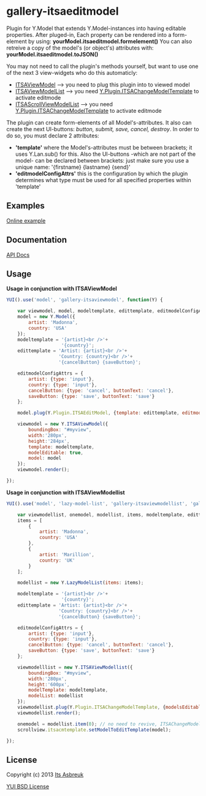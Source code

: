 gallery-itsaeditmodel
=====================

Plugin for Y.Model that extends Y.Model-instances into having editable properties.
After pluged-in, Each property can be rendered into a form-element by using: <b>yourModel.itsaeditmodel.formelement()</b>
You can also retreive a copy of the model's (or object's) attributes with: <b>yourModel.itsaeditmodel.toJSON()</b>

You may not need to call the plugin's methods yourself, but want to use one of the next 3 view-widgets who do this automaticly:

* [ITSAViewModel](src/gallery-itsaviewmodel) --> you need to plug this plugin into to viewed model
* [ITSAViewModelList](src/gallery-itsaviewmodellist) --> you need [Y.Plugin.ITSAChangeModelTemplate](src/gallery-itsachangemodeltemplate) to activate editmode
* [ITSAScrollViewModelList](src/gallery-itsascrollviewmodellist) --> you need [Y.Plugin.ITSAChangeModelTemplate](src/gallery-itsachangemodeltemplate) to activate editmode


The plugin can create form-elements of all Model's-attributes. It also can create the next UI-buttons: <i>button, submit, save, cancel, destroy</i>. In order to do so, you must declare 2 attributes:

* <b>'template'</b> where the Model's-attributes must be between brackets; it uses Y.Lan.sub() for this. Also the UI-buttons -which are not part of the model- can be declared between brackets: just make sure you use a unique name: '{firstname} {lastname} {send}'
* <b>'editmodelConfigAttrs'</b> this is the configuration by which the plugin determines what type must be used for all specified properties within 'template'



Examples
--------
[Online example](http://itsasbreuk.nl)

Documentation
--------------
[API Docs](http://projects.itsasbreuk.nl/apidocs/classes/ITSAEditModel.html)

Usage
-----

<b>Usage in conjunction with ITSAViewModel</b>
```js
YUI().use('model', 'gallery-itsaviewmodel', function(Y) {

    var viewmodel, model, modeltemplate, edittemplate, editmodelConfigAttrs;
    model = new Y.Model({
        artist: 'Madonna',
        country: 'USA'
    });
    modeltemplate = '{artist}<br />'+
                    '{country}';
    edittemplate = 'Artist: {artist}<br />'+
                   'Country: {country}<br />'+
                   '{cancelButton} {saveButton}';

    editmodelConfigAttrs = {
        artist: {type: 'input'},
        country: {type: 'input'},
        cancelButton: {type: 'cancel', buttonText: 'cancel'},
        saveButton: {type: 'save', buttonText: 'save'}
    };

    model.plug(Y.Plugin.ITSAEditModel, {template: edittemplate, editmodelConfigAttrs : editmodelConfigAttrs});

    viewmodel = new Y.ITSAViewModel({
        boundingBox: "#myview",
        width:'280px',
        height:'284px',
        template: modeltemplate,
        modelEditable: true,
        model: model
    });
    viewmodel.render();

});
```

<b>Usage in conjunction with ITSAViewModellist</b>
```js
YUI().use('model', 'lazy-model-list', 'gallery-itsaviewmodellist', 'gallery-itsachangemodeltemplate', function(Y) {

    var viewmodellist, onemodel, modellist, items, modeltemplate, edittemplate, editmodelConfigAttrs;
    items = [
        {
            artist: 'Madonna',
            country: 'USA'
        },
        {
            artist: 'Marillion',
            country: 'UK'
        }
    ];

    modellist = new Y.LazyModelList(items: items);

    modeltemplate = '{artist}<br />'+
                    '{country}';
    edittemplate = 'Artist: {artist}<br />'+
                   'Country: {country}<br />'+
                   '{cancelButton} {saveButton}';

    editmodelConfigAttrs = {
        artist: {type: 'input'},
        country: {type: 'input'},
        cancelButton: {type: 'cancel', buttonText: 'cancel'},
        saveButton: {type: 'save', buttonText: 'save'}
    };

    viewmodelllist = new Y.ITSAViewModellist({
        boundingBox: "#myview",
        width:'280px',
        height:'600px',
        modelTemplate: modeltemplate,
        modelList: modellist
    });
    viewmodellist.plug(Y.Plugin.ITSAChangeModelTemplate, {modelsEditable: true, editmodelConfig: editmodelconfig});
    viewmodellist.render();

    onemodel = modellist.item(0); // no need to revive, ITSAChangeModelTemplate does this onder the hood
    scrollview.itsacmtemplate.setModelToEditTemplate(model);

});
```

License
-------

Copyright (c) 2013 [Its Asbreuk](http://http://itsasbreuk.nl)

[YUI BSD License](http://developer.yahoo.com/yui/license.html)
